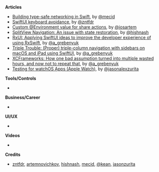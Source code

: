 
**Articles**

* [Building type-safe networking in Swift](https://swiftwithmajid.com/2021/02/10/building-type-safe-networking-in-swift/), by [@mecid](https://twitter.com/mecid)
* [SwiftUI keyboard avoidance](https://www.fivestars.blog/swiftui/swiftui-keyboard.html), by [@zntfdr](https://twitter.com/zntfdr)
* [Custom @Environment value for share actions](https://blog.artemnovichkov.com/custom-environment-value-for-share-actions), by [@iosartem](https://twitter.com/iosartem)
* [SplitView Navigation: An issue with state restoration](https://lostmoa.com/blog/SummoningSplitViewSidebar/), by [@hishnash](https://twitter.com/hishnash)
* [RxUI: Applying SwiftUI ideas to improve the developer experience of using RxSwift](https://kean.blog/post/rxui), by [@a_grebenyuk](https://twitter.com/a_grebenyuk)
* [Triple Trouble: (Proper) triple-column navigation with sidebars on macOS and iPad using SwiftUI](https://kean.blog/post/triple-trouble), by [@a_grebenyuk](https://twitter.com/a_grebenyuk)
* [XCFrameworks: How one bad assumption turned into multiple wasted hours, and now not to repeat that](https://kean.blog/post/xcframeworks-caveats), by [@a_grebenyuk](https://twitter.com/a_grebenyuk)
* [Testing for watchOS Apps (Apple Watch)](https://jasonzurita.com/automated-testing-for-watchos-apps/), by [@jasonalexzurita](https://twitter.com/jasonalexzurita)

**Tools/Controls**

* 

**Business/Career**

* 

**UI/UX**

* 

**Videos**

* 

**Credits**

* [zntfdr](https://github.com/zntfdr), [artemnovichkov](https://github.com/artemnovichkov), [hishnash](https://github.com/hishnash), [mecid](https://github.com/mecid), [@kean](https://github.com/kean), [jasonzurita](https://github.com/jasonzurita/)
